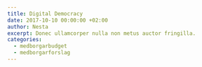 ```yaml
---
title: Digital Democracy
date: 2017-10-10 00:00:00 +02:00
author: Nesta
excerpt: Donec ullamcorper nulla non metus auctor fringilla.
categories:
  - medborgarbudget
  - medborgarforslag
---
```

